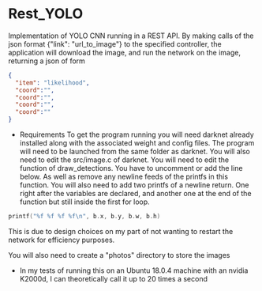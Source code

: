 # Rest_YOLO

Implementation of YOLO CNN running in a REST API. By making calls of the json format {"link": "url_to_image"} to the specified controller, 
the application will download the image, and run the network on the image, returning a json of form 
```json
{
  "item": "likelihood",
  "coord":"",
  "coord":"",
  "coord":"",
  "coord":""
}
```

* Requirements
To get the program running you will need darknet already installed along with the associated weight and config files. The program will need to be launched from the same folder as darknet. You will also need to edit the src/image.c of darknet. You will need to edit the function of draw_detections. You have to uncomment or add the line below. As well as remove any newline feeds of the printfs in this function. 
You will also need to add two printfs of a newline return. One right after the variables are declared, and another one at the end of the function 
but still inside the first for loop.
```c++
printf("%f %f %f %f\n", b.x, b.y, b.w, b.h)
```


This is due to design choices on my part of not wanting to restart the network for efficiency purposes.

You will also need to create a "photos" directory to store the images

* In my tests of running this on an Ubuntu 18.0.4 machine with an nvidia K2000d, I can theoretically call it up to 20 times a second
